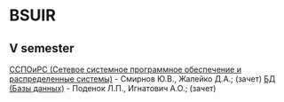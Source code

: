 # BSUIR

## V semester
[ССПОиРС (Сетевое системное программное обеспечение и распределенные системы)](https://github.com/SneakyElfff/NSSaDS) - Смирнов Ю.В., Жалейко Д.А.; (зачет)
[БД (Базы данных)](https://github.com/SneakyElfff/DB) - Поденок Л.П., Игнатович А.О.; (зачет)<br>
